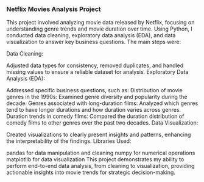 ### Netflix Movies Analysis Project

This project involved analyzing movie data released by Netflix, focusing on understanding genre trends and movie duration over time. Using Python, I conducted data cleaning, exploratory data analysis (EDA), and data visualization to answer key business questions. The main steps were:

Data Cleaning:

Adjusted data types for consistency, removed duplicates, and handled missing values to ensure a reliable dataset for analysis.
Exploratory Data Analysis (EDA):

Addressed specific business questions, such as:
Distribution of movie genres in the 1990s: Examined genre diversity and popularity during the decade.
Genres associated with long-duration films: Analyzed which genres tend to have longer durations and how duration varies across genres.
Duration trends in comedy films: Compared the duration distribution of comedy films to other genres over the past two decades.
Data Visualization:

Created visualizations to clearly present insights and patterns, enhancing the interpretability of the findings.
Libraries Used:

pandas for data manipulation and cleaning
numpy for numerical operations
matplotlib for data visualization
This project demonstrates my ability to perform end-to-end data analysis, from cleaning to visualization, providing actionable insights into movie trends for strategic decision-making.







